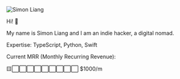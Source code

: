 <img src="/simonliang.jpg" alt="Simon Liang" class="rounded w-32 h-32" />

Hi! 👋

My name is Simon Liang and I am an indie hacker, a digital nomad.

Expertise: TypeScript, Python, Swift

Current MRR (Monthly Recurring Revenue):

🟨⬜️⬜️⬜️⬜️⬜️⬜️⬜️⬜️⬜️ $1000/m
